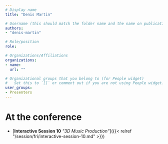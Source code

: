 ```yaml
---
# Display name
title: "Denis Martin"

# Username (this should match the folder name and the name on publications)
authors:
- "denis-martin"

# Role/position
role:

# Organizations/Affiliations
organizations:
- name: 
  url: ""

# Organizational groups that you belong to (for People widget)
#   Set this to `[]` or comment out if you are not using People widget.
user_groups:
- Presenters
---
```


<!--
# About

Elit exercitation eu occaecat velit ad.
-->

# At the conference

- [**Interactive Session 10** *"3D Music Production"*]({{< relref "/session/fri/interactive-session-10.md" >}})